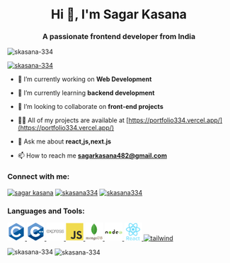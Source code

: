 <h1 align="center">Hi 👋, I'm Sagar Kasana</h1>
<h3 align="center">A passionate frontend developer from India</h3>

<p align="left"> <img src="https://komarev.com/ghpvc/?username=skasana-334&label=Profile%20views&color=0e75b6&style=flat" alt="skasana-334" /> </p>

<p align="left"> <a href="https://github.com/ryo-ma/github-profile-trophy"><img src="https://github-profile-trophy.vercel.app/?username=skasana-334" alt="skasana-334" /></a> </p>

- 🔭 I’m currently working on **Web Development**

- 🌱 I’m currently learning **backend development**

- 👯 I’m looking to collaborate on **front-end projects**

- 👨‍💻 All of my projects are available at [https://portfolio334.vercel.app/](https://portfolio334.vercel.app/)

- 💬 Ask me about **react,js,next.js**

- 📫 How to reach me **sagarkasana482@gmail.com**

<h3 align="left">Connect with me:</h3>
<p align="left">
<a href="https://linkedin.com/in/sagar kasana" target="blank"><img align="center" src="https://raw.githubusercontent.com/rahuldkjain/github-profile-readme-generator/master/src/images/icons/Social/linked-in-alt.svg" alt="sagar kasana" height="30" width="40" /></a>
<a href="https://www.leetcode.com/skasana334" target="blank"><img align="center" src="https://raw.githubusercontent.com/rahuldkjain/github-profile-readme-generator/master/src/images/icons/Social/leet-code.svg" alt="skasana334" height="30" width="40" /></a>
<a href="https://auth.geeksforgeeks.org/user/skasana334" target="blank"><img align="center" src="https://raw.githubusercontent.com/rahuldkjain/github-profile-readme-generator/master/src/images/icons/Social/geeks-for-geeks.svg" alt="skasana334" height="30" width="40" /></a>
</p>

<h3 align="left">Languages and Tools:</h3>
<p align="left"> <a href="https://www.cprogramming.com/" target="_blank" rel="noreferrer"> <img src="https://raw.githubusercontent.com/devicons/devicon/master/icons/c/c-original.svg" alt="c" width="40" height="40"/> </a> <a href="https://www.w3schools.com/cpp/" target="_blank" rel="noreferrer"> <img src="https://raw.githubusercontent.com/devicons/devicon/master/icons/cplusplus/cplusplus-original.svg" alt="cplusplus" width="40" height="40"/> </a> <a href="https://expressjs.com" target="_blank" rel="noreferrer"> <img src="https://raw.githubusercontent.com/devicons/devicon/master/icons/express/express-original-wordmark.svg" alt="express" width="40" height="40"/> </a> <a href="https://developer.mozilla.org/en-US/docs/Web/JavaScript" target="_blank" rel="noreferrer"> <img src="https://raw.githubusercontent.com/devicons/devicon/master/icons/javascript/javascript-original.svg" alt="javascript" width="40" height="40"/> </a> <a href="https://www.mongodb.com/" target="_blank" rel="noreferrer"> <img src="https://raw.githubusercontent.com/devicons/devicon/master/icons/mongodb/mongodb-original-wordmark.svg" alt="mongodb" width="40" height="40"/> </a> <a href="https://nodejs.org" target="_blank" rel="noreferrer"> <img src="https://raw.githubusercontent.com/devicons/devicon/master/icons/nodejs/nodejs-original-wordmark.svg" alt="nodejs" width="40" height="40"/> </a> <a href="https://reactjs.org/" target="_blank" rel="noreferrer"> <img src="https://raw.githubusercontent.com/devicons/devicon/master/icons/react/react-original-wordmark.svg" alt="react" width="40" height="40"/> </a> <a href="https://tailwindcss.com/" target="_blank" rel="noreferrer"> <img src="https://www.vectorlogo.zone/logos/tailwindcss/tailwindcss-icon.svg" alt="tailwind" width="40" height="40"/> </a> </p>

<p><img align="left" src="https://github-readme-stats.vercel.app/api/top-langs?username=skasana-334&show_icons=true&locale=en&layout=compact" alt="skasana-334" /></p>

<p>&nbsp;<img align="center" src="https://github-readme-stats.vercel.app/api?username=skasana-334&show_icons=true&locale=en" alt="skasana-334" /></p>


